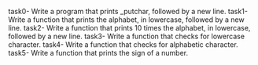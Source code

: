 task0- Write a program that prints _putchar, followed by a new line.
task1- Write a function that prints the alphabet, in lowercase, followed by a new line.
task2- Write a function that prints 10 times the alphabet, in lowercase, followed by a new line.
task3- Write a function that checks for lowercase character.
task4- Write a function that checks for alphabetic character.
task5- Write a function that prints the sign of a number.
